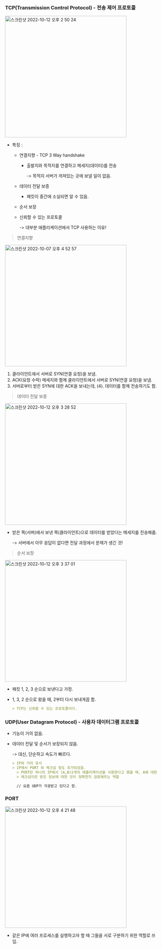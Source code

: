 

### TCP(Transmission Control Protocol) - 전송 제어 프로토콜

<img width="400" alt="스크린샷 2022-10-12 오후 2 50 24" src="https://user-images.githubusercontent.com/91196025/195848470-88aea3fa-ad15-4aec-8d17-2f1192c57fe2.png">


- 특징 : 

  - 연결지향 - TCP 3 Way handshake

    - 출발지와 목적지를 연결하고 메세지(데이터)를 전송 

      -> 목적지 서버가 꺼져있는 곳에 보낼 일이 없음.

  - 데이터 전달 보증

    - 패킷이 중간에 소실되면 알 수 있음.

  - 순서 보장

  - 신뢰할 수 있는 프로토콜

    -> 대부분 애플리케이션에서 TCP 사용하는 이유!

> 연결지향

<img width="400" alt="스크린샷 2022-10-07 오후 4 52 57" src="https://user-images.githubusercontent.com/91196025/195848611-e3ccc099-1ee2-4834-8cdd-66629bc4ae31.png">

1. 클라이언트에서 서버로 SYN(연결 요청)을 보냄.
2. ACK(요청 수락) 메세지와 함께 클라이언트에서 서버로 SYN(연결 요청)을 보냄.
3. 서버로부터 받은 SYN에 대한 ACK을 보내는데, (4). 데이터를 함께 전송하기도 함.

> 데이터 전달 보증

<img width="400" alt="스크린샷 2022-10-12 오후 3 28 52" src="https://user-images.githubusercontent.com/91196025/195848693-e808d3a0-7ceb-4efb-9b7f-140611787cc5.png">

- 받은 쪽(서버)에서 보낸 쪽(클라이언트)으로 데이터를 받았다는 메세지를 전송해줌. 

  -> 서버에서 아무 응답이 없다면 전달 과정에서 문제가 생긴 것!

> 순서 보장

<img width="400" alt="스크린샷 2022-10-12 오후 3 37 01" src="https://user-images.githubusercontent.com/91196025/195848772-55ddb17c-27d9-478c-b8e1-b8f0d2e5a538.png">


- 패킷 1, 2, 3 순으로 보낸다고 가정. 

- 1, 3, 2 순으로 왔을 때, 2부터 다시 보내게끔 함.

  ```markdown
  > TCP는 신뢰할 수 있는 프로토콜이다.
  ```

  

### UDP(User Datagram Protocol) - 사용자 데이터그램 프로토콜

- 기능이 거의 없음.

- 데이터 전달 및 순서가 보장되지 않음.

  -> 대신, 단순하고 속도가 빠르다.

  ```markdown
  > IP와 거의 유사
  > IP에서 PORT 와 체크섬 정도 추가되었음.
  	> PORT란 하나의 IP에서 (A,B)2개의 애플리케이션을 사용한다고 했을 때, A에 대한 정보(패킷)인지를 구별해주는 역할
  	> 체크섬이란 받은 정보에 대한 것이 정확한지 검증해주는 역할
  	
  	// 요즘 UDP가 각광받고 있다고 함.
  ```



### PORT

<img width="400" alt="스크린샷 2022-10-12 오후 4 21 48" src="https://user-images.githubusercontent.com/91196025/195848881-8484909b-5342-47b6-aa50-bc777294c808.png">


- 같은 IP에 여러 프로세스를 실행하고자 할 때 그들을 서로 구분하기 위한 역할로 쓰임.

